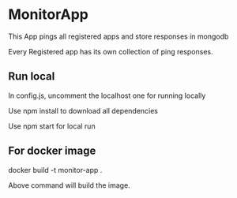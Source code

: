 # MonitorApp

This App pings all registered apps and store responses in mongodb

Every Registered app has its own collection of ping responses.

## Run local
In config.js, uncomment the localhost one for running locally

Use npm install to download all dependencies

Use npm start for local run

## For docker image
docker build -t monitor-app .

Above command will build the image.
